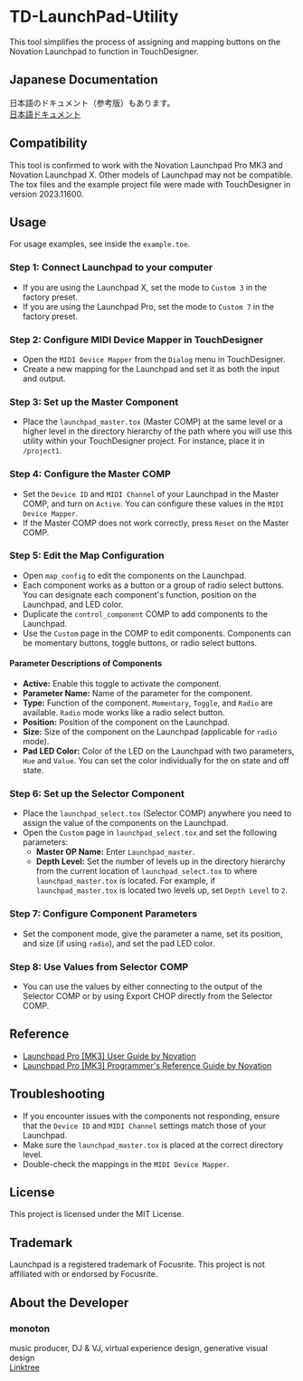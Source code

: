 # TD-LaunchPad-Utility

This tool simplifies the process of assigning and mapping buttons on the Novation Launchpad to function in TouchDesigner.

## Japanese Documentation
日本語のドキュメント（参考版）もあります。  
[日本語ドキュメント](README_JP.md)

## Compatibility
This tool is confirmed to work with the Novation Launchpad Pro MK3 and Novation Launchpad X. Other models of Launchpad may not be compatible.
The tox files and the example project file were made with TouchDesigner in version 2023.11600.

## Usage
For usage examples, see inside the `example.toe`.

### Step 1: Connect Launchpad to your computer
- If you are using the Launchpad X, set the mode to `Custom 3` in the factory preset.
- If you are using the Launchpad Pro, set the mode to `Custom 7` in the factory preset.

### Step 2: Configure MIDI Device Mapper in TouchDesigner
- Open the `MIDI Device Mapper` from the `Dialog` menu in TouchDesigner.
- Create a new mapping for the Launchpad and set it as both the input and output.

### Step 3: Set up the Master Component
- Place the `launchpad_master.tox` (Master COMP) at the same level or a higher level in the directory hierarchy of the path where you will use this utility within your TouchDesigner project. For instance, place it in `/project1`.

### Step 4: Configure the Master COMP
- Set the `Device ID` and `MIDI Channel` of your Launchpad in the Master COMP, and turn on `Active`. You can configure these values in the `MIDI Device Mapper`.
- If the Master COMP does not work correctly, press `Reset` on the Master COMP.

### Step 5: Edit the Map Configuration
- Open `map_config` to edit the components on the Launchpad.
- Each component works as a button or a group of radio select buttons. You can designate each component's function, position on the Launchpad, and LED color.
- Duplicate the `control_component` COMP to add components to the Launchpad.
- Use the `Custom` page in the COMP to edit components. Components can be momentary buttons, toggle buttons, or radio select buttons.

#### Parameter Descriptions of Components
- **Active:** Enable this toggle to activate the component.
- **Parameter Name:** Name of the parameter for the component.
- **Type:** Function of the component. `Momentary`, `Toggle`, and `Radio` are available. `Radio` mode works like a radio select button.
- **Position:** Position of the component on the Launchpad.
- **Size:** Size of the component on the Launchpad (applicable for `radio` mode).
- **Pad LED Color:** Color of the LED on the Launchpad with two parameters, `Hue` and `Value`. You can set the color individually for the on state and off state.

### Step 6: Set up the Selector Component
- Place the `launchpad_select.tox` (Selector COMP) anywhere you need to assign the value of the components on the Launchpad.
- Open the `Custom` page in `launchpad_select.tox` and set the following parameters:
    - **Master OP Name:** Enter `Launchpad_master`.
    - **Depth Level:** Set the number of levels up in the directory hierarchy from the current location of `launchpad_select.tox` to where `launchpad_master.tox` is located. For example, if `launchpad_master.tox` is located two levels up, set `Depth Level` to `2`.

### Step 7: Configure Component Parameters
- Set the component mode, give the parameter a name, set its position, and size (if using `radio`), and set the pad LED color.

### Step 8: Use Values from Selector COMP
- You can use the values by either connecting to the output of the Selector COMP or by using Export CHOP directly from the Selector COMP.

## Reference
- [Launchpad Pro [MK3] User Guide by Novation](https://fael-downloads-prod.focusrite.com/customer/prod/s3fs-public/downloads/Launchpad%20Pro%20User%20Guide.pdf)
- [Launchpad Pro [MK3] Programmer's Reference Guide by Novation](https://fael-downloads-prod.focusrite.com/customer/prod/s3fs-public/downloads/LPP3_prog_ref_guide_200415.pdf)

## Troubleshooting
- If you encounter issues with the components not responding, ensure that the `Device ID` and `MIDI Channel` settings match those of your Launchpad.
- Make sure the `launchpad_master.tox` is placed at the correct directory level.
- Double-check the mappings in the `MIDI Device Mapper`.

## License
This project is licensed under the MIT License.

## Trademark
Launchpad is a registered trademark of Focusrite. This project is not affiliated with or endorsed by Focusrite.

## About the Developer
### monoton  
music producer, DJ & VJ, virtual experience design, generative visual design  
[Linktree](https://linktr.ee/monoton)
